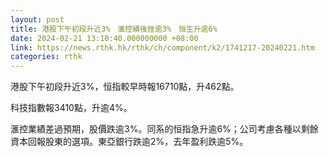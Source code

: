 ```yaml
---
layout: post
title: 港股下午初段升近3%　滙控績後挫逾3%　恒生升逾6%
date: 2024-02-21 13:10:40.000000000 +08:00
link: https://news.rthk.hk/rthk/ch/component/k2/1741217-20240221.htm
categories: rthk
---
```


港股下午初段升近3%，恒指較早時報16710點，升462點。

科技指數報3410點，升逾4%。

滙控業績差過預期，股價跌逾3%。同系的恒指急升逾6%；公司考慮各種以剩餘資本回報股東的選項。東亞銀行跌逾2%，去年盈利跌逾5%。
